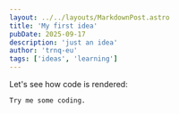 ```yaml
---
layout: ../../layouts/MarkdownPost.astro
title: 'My first idea'
pubDate: 2025-09-17
description: 'just an idea'
author: 'trnq-eu'
tags: ['ideas', 'learning']
---
```


Let's see how code is rendered:

```
Try me some coding.
```